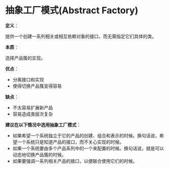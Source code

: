 # 抽象工厂模式(Abstract Factory)

**定义**：

提供一个创建一系列相关或相互依赖对象的接口，而无需指定它们具体的类。

**本质**：

选择产品簇的实现。

**优点**：

- 分离接口和实现
- 使得切换产品簇变得容易

**缺点**：

- 不太容易扩展新产品
- 容易造成类层次复杂

**建议在以下情况中选用抽象工厂模式**：

- 如果希望一个系统独立于它的产品的创建、组合和表示的时候。换句话说，希望一个系统只是知道产品的接口，而不关心实现的时候。
- 如果一个系统要由多个产品系列中的一个来配置的时候。换句话说，就是可以动态地切换产品簇的时候。
- 如果要强调一系列相关产品的接口，以便联合使用它们的时候。





















